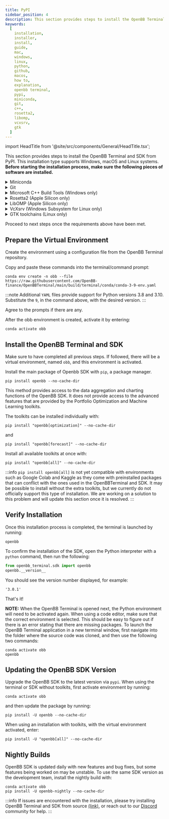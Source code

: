 ```yaml
---
title: PyPI
sidebar_position: 4
description: This section provides steps to install the OpenBB Terminal from PyPI. This installation type supports Windows, macOS and Linux systems.
keywords:
  [
    installation,
    installer,
    install,
    guide,
    mac,
    windows,
    linux,
    python,
    github,
    macos,
    how to,
    explanation,
    openbb terminal,
    pypi,
    miniconda,
    git,
    c++,
    rosetta2,
    libomp,
    vcxsrv,
    gtk
  ]
---
```


import HeadTitle from '@site/src/components/General/HeadTitle.tsx';

<HeadTitle title="PyPI - Terminal | OpenBB Docs" />

<!-- markdownlint-disable MD012 MD031 MD033 -->

This section provides steps to install the OpenBB Terminal and SDK from PyPI. This installation type supports Windows, macOS and Linux systems. **Before starting the installation process, make sure the following pieces of software are installed.**

<details><summary>Miniconda</summary>
Miniconda is a Python environment and package manager. It is required for installing certain dependencies.

Go [here](https://docs.conda.io/en/latest/miniconda.html#latest-miniconda-installer-links) to find the download for your operating system or use the links below:

- Apple-Silicon Systems: [Miniconda for MacOS](https://repo.anaconda.com/miniconda/Miniconda3-latest-MacOSX-arm64.pkg)
- Intel-based Mac Systems: [Miniconda for MacOS](https://repo.anaconda.com/miniconda/Miniconda3-latest-MacOSX-x86_64.sh)
- Linux and WSL Systems: [Miniconda for Linux](https://repo.anaconda.com/miniconda/Miniconda3-latest-Linux-x86_64.sh)
- Raspberry PI Systems: [Miniconda for Raspberry PI](https://repo.anaconda.com/miniconda/Miniconda3-latest-Linux-aarch64.sh)
- Windows Systems: [Miniconda for Windows](https://repo.anaconda.com/miniconda/Miniconda3-latest-Windows-x86_64.exe)

To verify if Miniconda is installed on the system, open the command line and run the following command:

```shell
conda --version
```

If Miniconda is installed, a version number will be displayed, for example:

```shell
conda 23.1.0
```

</details>

<details><summary>Git</summary>

Check to verify if Git is installed by running the following command:

```shell
git --version
```

Which will print something like this:

```shell
git version 2.31.1
```

If Git is not installed, install it now from `conda` by running:

```shell
conda install -c anaconda git
```

Or follow the instructions [here](https://git-scm.com/book/en/v2/Getting-Started-Installing-Git) to install it.

</details>

<details><summary>Microsoft C++ Build Tools (Windows only)</summary>

Use the instructions [here](https://visualstudio.microsoft.com/visual-cpp-build-tools/) to install or update Microsoft C++ Build Tools.

</details>

<details><summary>Rosetta2 (Apple Silicon only)</summary>

Install Rosetta from the terminal with:
```shell
softwareupdate --install-rosetta
```

</details>

<details><summary>LibOMP (Apple Silicon only)</summary>

Apple Silicon does not ship `libomp` by default. It will need to be installed manually for some features of the ML toolkit to work. The `libomp` library can be installed from [homebrew](https://brew.sh/).

Check if Homebrew is installed by running the following command:

```shell
brew --version
```

If Homebrew is not installed, install it by running:

```shell
/bin/bash -c "$(curl -fsSL https://raw.githubusercontent.com/Homebrew/install/HEAD/install.sh)"
```

Or follow the instructions [here](https://brew.sh/).

To install LibOMP, run the following command:

```shell
brew install libomp
```

</details>

<details><summary>VcXsrv (Windows Subsystem for Linux only)</summary>

Since a WSL installation is headless by default (i.e., there is only access to a terminal running a Linux distribution) there are additional steps required to display visualizations. A more detailed tutorial is found, [here](https://medium.com/@shaoyenyu/make-matplotlib-works-correctly-with-x-server-in-wsl2-9d9928b4e36a).

- Dynamically export the DISPLAY environment variable in WSL2:

```shell
# add to the end of ~/.bashrc file
export DISPLAY=$(cat /etc/resolv.conf | grep nameserver | awk '{print $2}'):0
# source the file
source ~/.bashrc
```

- Download and install [VcXsrv](https://sourceforge.net/projects/vcxsrv/)
- When running the program is important to check "Disable access control"

After this, `VcXsrv` should be running successfully, and the machine is ready to proceed with the terminal installation.

Alternatives to `VcXsrv` include:

- [GWSL](https://opticos.github.io/gwsl/)
- [Xming](https://xming.en.softonic.com/)
- [Wayland](https://wayland.freedesktop.org/docs/html/)

</details>

<details><summary>GTK toolchains (Linux only)</summary>

GTK is a window extension that is used to display interactive charts and tables. The library responsible for interactive charts and tables (`pywry`) requires certain dependencies, based on the Linux distribution, to be installed first.

<details>
<summary>Debian-based / Ubuntu / Mint</summary>

```shell
sudo apt install libwebkit2gtk-4.0-dev
```

</details>

<details>
<summary>Arch Linux / Manjaro</summary>

```shell
sudo pacman -S webkit2gtk
```

</details>

<details>
<summary>Fedora</summary>

```shell
sudo dnf install gtk3-devel webkit2gtk3-devel
```

</details>

</details>

Proceed to next steps once the requirements above have been met.

## Prepare the Virtual Environment

Create the environment using a configuration file from the OpenBB Terminal repository.

Copy and paste these commands into the terminal/command prompt:

```shell
conda env create -n obb --file https://raw.githubusercontent.com/OpenBB-finance/OpenBBTerminal/main/build/terminal/conda/conda-3-9-env.yaml
```

:::note
Additional `YAML` files provide support for Python versions 3.8 and 3.10.  Substitute the `9`, in the command above, with the desired version.
:::

Agree to the prompts if there are any.

After the obb environment is created, activate it by entering:

```shell
conda activate obb
```

## Install the OpenBB Terminal and SDK

Make sure to have completed all previous steps. If followed, there will be a virtual environment, named `obb`, and this environment is activated.

Install the main package of Openbb SDK with `pip`, a package manager.

```shell
pip install openbb --no-cache-dir
```

This method provides access to the data aggregation and charting functions of the OpenBB SDK. It does not provide access to the advanced features that are provided by the Portfolio Optimization and Machine Learning toolkits.

The toolkits can be installed individually with:

```shell
pip install "openbb[optimization]" --no-cache-dir
```

and

```shell
pip install "openbb[forecast]" --no-cache-dir
```

Install all available toolkits at once with:

```shell
pip install "openbb[all]" --no-cache-dir
```

:::info
`pip install openbb[all]` is not yet compatible with environments such as Google Colab and Kaggle as they come with preinstalled packages that can conflict with the ones used in the OpenBBTerminal and SDK.  It may be possible to install without the extra toolkits, but we currently do not officially support this type of installation.  We are working on a solution to this problem and will update this section once it is resolved.
:::

## Verify Installation

Once this installation process is completed, the terminal is launched by running:

```shell
openbb
```

To confirm the installation of the SDK, open the Python interpreter with a `python` command, then run the following:

```python
from openbb_terminal.sdk import openbb
openbb.__version__
```

You should see the version number displayed, for example:

```console
'3.0.1'
```

That's it!

**NOTE:** When the OpenBB Terminal is opened next, the Python environment will need to be activated again. When using a code editor, make sure that the correct environment is selected. This should be easy to figure out if there is an error stating that there are missing packages. To launch the OpenBB Terminal application in a new terminal window, first navigate into the folder where the source code was cloned, and then use the following two commands:

```shell
conda activate obb
openbb
```

## Updating the OpenBB SDK Version

Upgrade the OpenBB SDK to the latest version via `pypi`. When using the terminal or SDK without toolkits, first activate  environment by running:

```shell
conda activate obb
```

and then update the package by running:

```shell
pip install -U openbb --no-cache-dir
```

When using an installation with toolkits, with the virtual environment activated, enter:

```shell
pip install -U "openbb[all]" --no-cache-dir
```

## Nightly Builds

OpenBB SDK is updated daily with new features and bug fixes, but some features being worked on may be unstable. To use the same SDK version as the development team, install the nightly build with:

```shell
conda activate obb
pip install -U openbb-nightly --no-cache-dir
```

:::info
If issues are encountered with the installation, please try installing OpenBB Terminal and SDK from source [(link)](/terminal/installation/source), or reach out to our [Discord](https://discord.gg/Up2QGbMKHY) community for help.
:::
